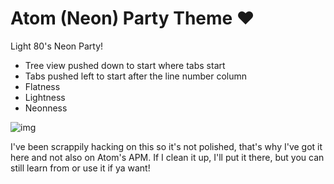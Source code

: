 # Atom (Neon) Party Theme :heart:

Light 80's Neon Party!

- Tree view pushed down to start where tabs start
- Tabs pushed left to start after the line number column
- Flatness
- Lightness
- Neonness

![img](http://f.cl.ly/items/2A0u2T0f200f2U0Y3B3l/Screen%20Shot%202014-05-24%20at%2012.47.10%20PM.png)

I've been scrappily hacking on this so it's not polished, that's why I've got it here and not also on Atom's APM. If I clean it up, I'll put it there, but you can still learn from or use it if ya want!

